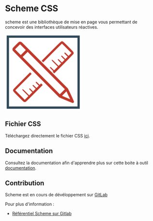 # Scheme CSS

scheme est une bibliothèque de mise en page vous permettant de concevoir des interfaces utilisateurs réactives.	

<img src="scheme-logo-2.svg" width="50%" alt="Scheme CSS Logo">

## Fichier CSS
Téléchargez directement le fichier CSS  [ici](https://gitlab.com/scheme1/scheme-css/-/raw/main/dist/css/scheme.min.css?inline=false).

## Documentation		
Consultez la documentation afin d'apprendre plus sur cette boite à outil [documentation](https://scheme1.gitlab.io/scheme-docs/).

## Contribution
Scheme est en cours de dévéloppement sur <a href="https://gitlab.com/scheme1/scheme-css">GitLab</a>

Pour plus d'information :

<ul>
  <li><a href="https://gitlab.com/scheme1/scheme-css">Référentiel Scheme sur Gitlab</a></li>
</ul>
